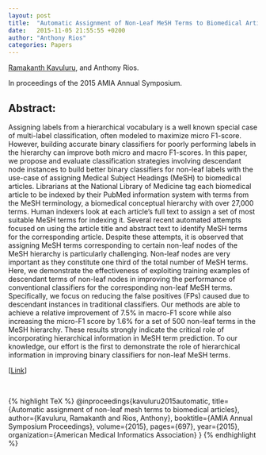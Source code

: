 ```yaml
---
layout: post
title:  "Automatic Assignment of Non-Leaf MeSH Terms to Biomedical Articles"
date:   2015-11-05 21:55:55 +0200
author: "Anthony Rios"
categories: Papers
---
```


<a href="https://scholar.google.com/citations?user=Y2N8_WwAAAAJ&hl=en">Ramakanth Kavuluru</a>, and Anthony Rios.

In proceedings of the 2015 AMIA Annual Symposium.

## Abstract:
Assigning labels from a hierarchical vocabulary is a well known special case of multi-label classification, often modeled to maximize micro F1-score. However, building accurate binary classifiers for poorly performing labels in the hierarchy can improve both micro and macro F1-scores. In this paper, we propose and evaluate classification strategies involving descendant node instances to build better binary classifiers for non-leaf labels with the use-case of assigning Medical Subject Headings (MeSH) to biomedical articles. Librarians at the National Library of Medicine tag each biomedical article to be indexed by their PubMed information system with terms from the MeSH terminology, a biomedical conceptual hierarchy with over 27,000 terms. Human indexers look at each article’s full text to assign a set of most suitable MeSH terms for indexing it. Several recent automated attempts focused on using the article title and abstract text to identify MeSH terms for the corresponding article. Despite these attempts, it is observed that assigning MeSH terms corresponding to certain non-leaf nodes of the MeSH hierarchy is particularly challenging. Non-leaf nodes are very important as they constitute one third of the total number of MeSH terms. Here, we demonstrate the effectiveness of exploiting training examples of descendant terms of non-leaf nodes in improving the performance of conventional classifiers for the corresponding non-leaf MeSH terms. Specifically, we focus on reducing the false positives (FPs) caused due to descendant instances in traditional classifiers. Our methods are able to achieve a relative improvement of 7.5% in macro-F1 score while also increasing the micro-F1 score by 1.6% for a set of 500 non-leaf terms in the MeSH hierarchy. These results strongly indicate the critical role of incorporating hierarchical information in MeSH term prediction. To our knowledge, our effort is the first to demonstrate the role of hierarchical information in improving binary classifiers for non-leaf MeSH terms.

[<a href="https://www.ncbi.nlm.nih.gov/pmc/articles/PMC4765689/">Link</a>]

<br />

{% highlight TeX %}
@inproceedings{kavuluru2015automatic,
  title={Automatic assignment of non-leaf mesh terms to biomedical articles},
  author={Kavuluru, Ramakanth and Rios, Anthony},
  booktitle={AMIA Annual Symposium Proceedings},
  volume={2015},
  pages={697},
  year={2015},
  organization={American Medical Informatics Association}
}
{% endhighlight %}
